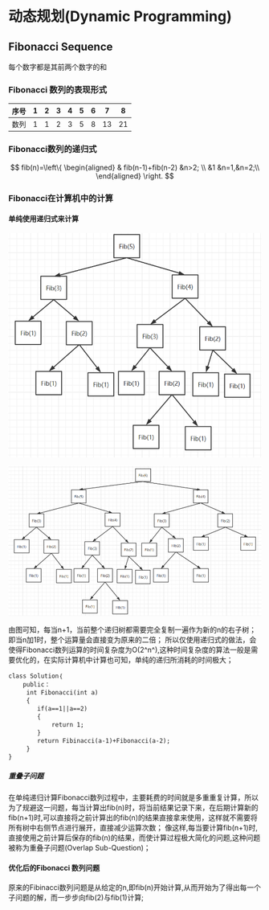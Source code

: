# 动态规划(Dynamic Programming)
## Fibonacci Sequence
每个数字都是其前两个数字的和
### Fibonacci 数列的表现形式
序号|1|2|3|4|5|6|7|8
----|-|-|-|-|-|-|-|-
数列|1|1|2|3|5|8|13|21
### Fibonacci数列的递归式

$$
fib(n)=\left\{
\begin{aligned}
& fib(n-1)+fib(n-2) &n>2; \\
&1 &n=1,&n=2;\\
\end{aligned}
\right.
$$

### Fibonacci在计算机中的计算
#### 单纯使用递归式来计算
![](%E5%8A%A8%E6%80%81%E8%A7%84%E5%88%921.assets/image-20200916215434386.png)

![](%E5%8A%A8%E6%80%81%E8%A7%84%E5%88%921.assets/image-20200916215457607.png)

由图可知，每当n+1，当前整个递归树都需要完全复制一遍作为新的n的右子树；即当n加1时，整个运算量会直接变为原来的二倍；
所以仅使用递归式的做法，会使得Fibonacci数列运算的时间复杂度为O(2^n^),这种时间复杂度的算法一般是需要优化的，在实际计算机中计算也可知，单纯的递归所消耗的时间极大；
	

	class Solution｛
		public：
		 int Fibonacci(int a)
		 {
		 	if(a==1||a==2)
		 	{
		 		return 1;
		 	}
		 	return Fibinacci(a-1)+Fibonacci(a-2);
		 }
	}
##### 重叠子问题
在单纯递归计算Fibonacci数列过程中，主要耗费的时间就是多重重复计算，所以为了规避这一问题，每当计算出fib(n)时，将当前结果记录下来，在后期计算新的fib(n+1)时,可以直接将之前计算出的fib(n)的结果直接拿来使用，这样就不需要将所有树中右侧节点进行展开，直接减少运算次数；
像这样,每当要计算fib(n+1)时,直接使用之前计算后保存的fib(n)的结果，而使计算过程极大简化的问题,这种问题被称为重叠子问题(Overlap Sub-Question)；
#### 优化后的Fibonacci 数列问题
原来的Fibinacci数列问题是从给定的n,即fib(n)开始计算,从而开始为了得出每一个子问题的解，而一步步向fib(2)与fib(1)计算;



